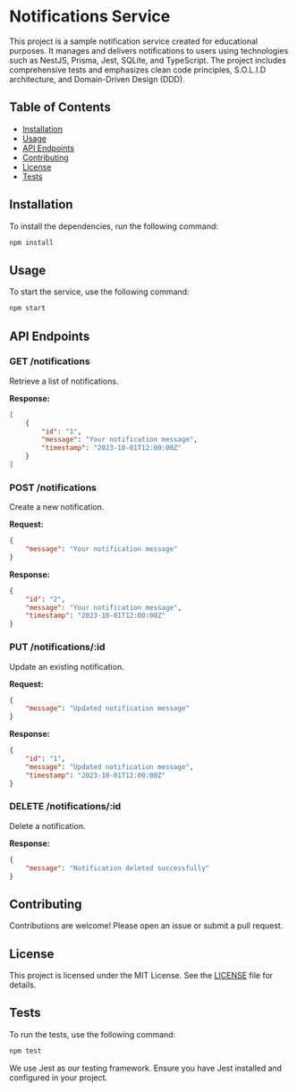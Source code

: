 # Notifications Service

This project is a sample notification service created for educational purposes. It manages and delivers notifications to users using technologies such as NestJS, Prisma, Jest, SQLite, and TypeScript. The project includes comprehensive tests and emphasizes clean code principles, S.O.L.I.D architecture, and Domain-Driven Design (DDD).

## Table of Contents

- [Installation](#installation)
- [Usage](#usage)
- [API Endpoints](#api-endpoints)
- [Contributing](#contributing)
- [License](#license)
- [Tests](#tests)

## Installation

To install the dependencies, run the following command:

```bash
npm install
```

## Usage

To start the service, use the following command:

```bash
npm start
```

## API Endpoints

### GET /notifications

Retrieve a list of notifications.

**Response:**

```json
[
    {
        "id": "1",
        "message": "Your notification message",
        "timestamp": "2023-10-01T12:00:00Z"
    }
]
```

### POST /notifications

Create a new notification.

**Request:**

```json
{
    "message": "Your notification message"
}
```

**Response:**

```json
{
    "id": "2",
    "message": "Your notification message",
    "timestamp": "2023-10-01T12:00:00Z"
}
```

### PUT /notifications/:id

Update an existing notification.

**Request:**

```json
{
    "message": "Updated notification message"
}
```

**Response:**

```json
{
    "id": "1",
    "message": "Updated notification message",
    "timestamp": "2023-10-01T12:00:00Z"
}
```

### DELETE /notifications/:id

Delete a notification.

**Response:**

```json
{
    "message": "Notification deleted successfully"
}
```

## Contributing

Contributions are welcome! Please open an issue or submit a pull request.

## License

This project is licensed under the MIT License. See the [LICENSE](LICENSE) file for details.

## Tests

To run the tests, use the following command:

```bash
npm test
```

We use Jest as our testing framework. Ensure you have Jest installed and configured in your project.